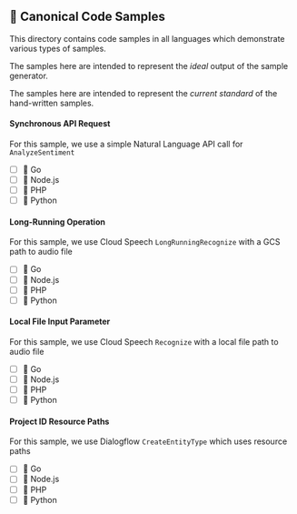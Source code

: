 ## 📎  Canonical Code Samples

This directory contains code samples in all languages which demonstrate various types of samples.

The samples here are intended to represent the _ideal_ output of the sample generator.

The samples here are intended to represent the _current standard_ of the hand-written samples.

#### Synchronous API Request

For this sample, we use a simple Natural Language API call for `AnalyzeSentiment`

 - [ ] 🐹 Go
 - [ ] 🚀 Node.js
 - [ ] 🐘 PHP
 - [ ] 🐍 Python

#### Long-Running Operation

For this sample, we use Cloud Speech `LongRunningRecognize` with a GCS path to audio file

 - [ ] 🐹 Go
 - [ ] 🚀 Node.js
 - [ ] 🐘 PHP
 - [ ] 🐍 Python

#### Local File Input Parameter

For this sample, we use Cloud Speech `Recognize` with a local file path to audio file

 - [ ] 🐹 Go
 - [ ] 🚀 Node.js
 - [ ] 🐘 PHP
 - [ ] 🐍 Python
#### Project ID Resource Paths

For this sample, we use Dialogflow `CreateEntityType` which uses resource paths

 - [ ] 🐹 Go
 - [ ] 🚀 Node.js
 - [ ] 🐘 PHP
 - [ ] 🐍 Python
